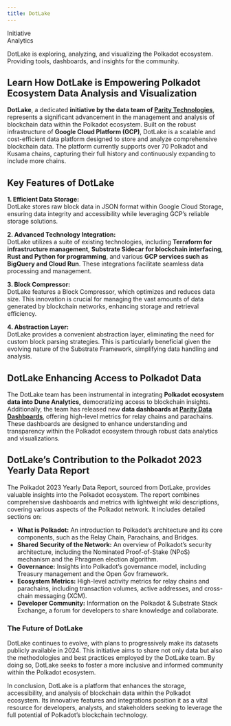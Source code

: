```yaml
---
title: DotLake
---
```

Initiative  
 Analytics  

DotLake is exploring, analyzing, and visualizing the Polkadot ecosystem. Providing tools, dashboards, and insights for the community.

Learn How DotLake is Empowering Polkadot Ecosystem Data Analysis and Visualization
----------------------------------------------------------------------------------

**DotLake**, a dedicated **initiative by the data team of [Parity Technologies](https://dablock.com/ecosystem/parity-technologies/)**, represents a significant advancement in the management and analysis of blockchain data within the Polkadot ecosystem. Built on the robust infrastructure of **Google Cloud Platform (GCP)**, DotLake is a scalable and cost-efficient data platform designed to store and analyze comprehensive blockchain data. The platform currently supports over 70 Polkadot and Kusama chains, capturing their full history and continuously expanding to include more chains.

Key Features of DotLake
-----------------------

**1. Efficient Data Storage:**  
DotLake stores raw block data in JSON format within Google Cloud Storage, ensuring data integrity and accessibility while leveraging GCP’s reliable storage solutions.

**2. Advanced Technology Integration:**  
DotLake utilizes a suite of existing technologies, including **Terraform for infrastructure management**, **Substrate Sidecar for blockchain interfacing**, **Rust and Python for programming**, and various **GCP services such as BigQuery and Cloud Run**. These integrations facilitate seamless data processing and management.

**3. Block Compressor:**  
DotLake features a Block Compressor, which optimizes and reduces data size. This innovation is crucial for managing the vast amounts of data generated by blockchain networks, enhancing storage and retrieval efficiency.

**4. Abstraction Layer:**  
DotLake provides a convenient abstraction layer, eliminating the need for custom block parsing strategies. This is particularly beneficial given the evolving nature of the Substrate Framework, simplifying data handling and analysis.

DotLake Enhancing Access to Polkadot Data
-----------------------------------------

The DotLake team has been instrumental in integrating **Polkadot ecosystem data into Dune Analytics,** democratizing access to blockchain insights. Additionally, the team has released new **data dashboards at [Parity Data Dashboards](https://dashboards.data.paritytech.io/the-team.html)**, offering high-level metrics for relay chains and parachains. These dashboards are designed to enhance understanding and transparency within the Polkadot ecosystem through robust data analytics and visualizations.

DotLake’s Contribution to the Polkadot 2023 Yearly Data Report
--------------------------------------------------------------

The Polkadot 2023 Yearly Data Report, sourced from DotLake, provides valuable insights into the Polkadot ecosystem. The report combines comprehensive dashboards and metrics with lightweight wiki descriptions, covering various aspects of the Polkadot network. It includes detailed sections on:

- **What is Polkadot:** An introduction to Polkadot’s architecture and its core components, such as the Relay Chain, Parachains, and Bridges.
- **Shared Security of the Network:** An overview of Polkadot’s security architecture, including the Nominated Proof-of-Stake (NPoS) mechanism and the Phragmen election algorithm.
- **Governance:** Insights into Polkadot’s governance model, including Treasury management and the Open Gov framework.
- **Ecosystem Metrics:** High-level activity metrics for relay chains and parachains, including transaction volumes, active addresses, and cross-chain messaging (XCM).
- **Developer Community:** Information on the Polkadot &amp; Substrate Stack Exchange, a forum for developers to share knowledge and collaborate.

### The Future of DotLake

DotLake continues to evolve, with plans to progressively make its datasets publicly available in 2024. This initiative aims to share not only data but also the methodologies and best practices employed by the DotLake team. By doing so, DotLake seeks to foster a more inclusive and informed community within the Polkadot ecosystem.

In conclusion, DotLake is a platform that enhances the storage, accessibility, and analysis of blockchain data within the Polkadot ecosystem. Its innovative features and integrations position it as a vital resource for developers, analysts, and stakeholders seeking to leverage the full potential of Polkadot’s blockchain technology.
